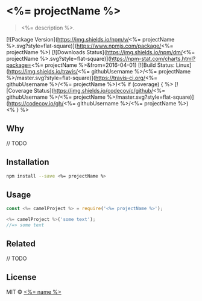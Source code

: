 # <%= projectName %>

> <%= description %>.

[![Package Version](https://img.shields.io/npm/v/<%= projectName %>.svg?style=flat-square)](https://www.npmjs.com/package/<%= projectName %>)
[![Downloads Status](https://img.shields.io/npm/dm/<%= projectName %>.svg?style=flat-square)](https://npm-stat.com/charts.html?package=<%= projectName %>&from=2016-04-01)
[![Build Status: Linux](https://img.shields.io/travis/<%= githubUsername %>/<%= projectName %>/master.svg?style=flat-square)](https://travis-ci.org/<%= githubUsername %>/<%= projectName %>)<% if (coverage) { %>
[![Coverage Status](https://img.shields.io/codecov/c/github/<%= githubUsername %>/<%= projectName %>/master.svg?style=flat-square)](https://codecov.io/gh/<%= githubUsername %>/<%= projectName %>)<% } %>

## Why

// TODO

## Installation

```sh
npm install --save <%= projectName %>
```

## Usage

```js
const <%= camelProject %> = require('<%= projectName %>');

<%= camelProject %>('some text');
//=> some text
```

## Related

// TODO

## License

MIT &copy; [<%= name %>](<%= website %>)
